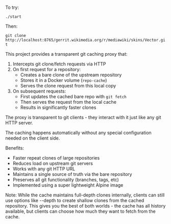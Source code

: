 To try:

`./start`

Then:

`git clone http://localhost:8765/gerrit.wikimedia.org/r/mediawiki/skins/Vector.git`

This project provides a transparent git caching proxy that:

1. Intercepts git clone/fetch requests via HTTP
2. On first request for a repository:
   - Creates a bare clone of the upstream repository
   - Stores it in a Docker volume (`repo-cache`)
   - Serves the clone request from this local copy
3. On subsequent requests:
   - First updates the cached bare repo with `git fetch`
   - Then serves the request from the local cache
   - Results in significantly faster clones

The proxy is transparent to git clients - they interact with it just like any git HTTP server.

The caching happens automatically without any special configuration needed on the client side.

Benefits:
- Faster repeat clones of large repositories
- Reduces load on upstream git servers
- Works with any git HTTP URL
- Maintains a single source of truth via the bare repository
- Preserves all git functionality (branches, tags, etc)
- Implemented using a super lightweight Alpine image

Note: While the cache maintains full-depth clones internally, clients can still use options like --depth to create shallow clones from the cached repository. This gives you the best of both worlds - the cache has all history available, but clients can choose how much they want to fetch from the cache.